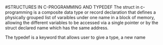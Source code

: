 #STRUCTURES IN C-PROGRAMMING AND TYPEDEF
The struct in c- programming is a composite data type or record declaration that defines a physically grouped list of varaibles under one name in a block of memory, allowing the different variables to be accessed via a single pointer or by the struct declared name which has the same address.

The typedef is a keyword that allows user to give a type, a new name

